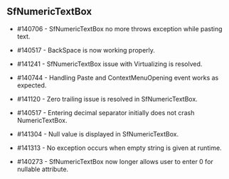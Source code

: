 ## SfNumericTextBox

* \#140706 - SfNumericTextBox no more throws exception while pasting text.

* \#140517 - BackSpace is now working properly.

* \#141241 - SfNumericTextBox issue with Virtualizing is resolved.

* \#140744 - Handling Paste and ContextMenuOpening event works as expected.

* \#141120 - Zero trailing issue is resolved in SfNumericTextBox.

* \#140517 - Entering decimal separator initially does not crash NumericTextBox.

* \#141304 - Null value is displayed in SfNumericTextBox.

* \#141313 - No exception occurs when empty string is given at runtime.

* \#140273 - SfNumericTextBox now longer allows user to enter 0 for nullable attribute.
